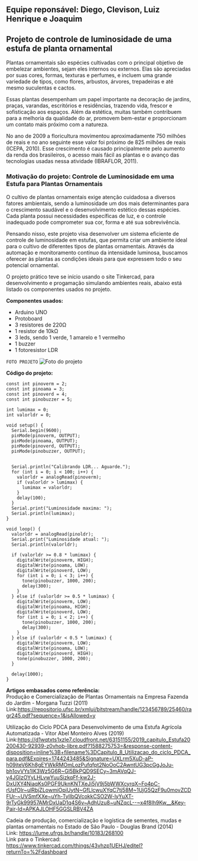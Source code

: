 ## Equipe reponsável: Diego, Clevison, Luiz Henrique e Joaquim 

## Projeto de controle de luminosidade de uma estufa de planta ornamental

<p> Plantas ornamentais são espécies cultivadas com o principal objetivo de embelezar ambientes, sejam eles internos ou externos. Elas são apreciadas por suas cores, formas, texturas e perfumes, e incluem uma grande variedade de tipos, como flores, arbustos, árvores, trepadeiras e até mesmo suculentas e cactos.</p>

<p> Essas plantas desempenham um papel importante na decoração de jardins, praças, varandas, escritórios e residências, trazendo vida, frescor e sofisticação aos espaços. Além da estética, muitas também contribuem para a melhoria da qualidade do ar, promovem bem-estar e proporcionam um contato mais próximo com a natureza.</p> 
<p> No ano de 2009 a floricultura movimentou aproximadamente 750
milhões de reais e no ano seguinte esse valor foi próximo de 825 milhões de
reais (ICEPA, 2010). Esse crescimento é causado principalmente
pelo aumento da renda dos brasileiros, o acesso mais fácil as plantas e o
avanço das tecnologias usadas nessa atividade (IBRAFLOR, 2011).</p>


### Motivação do projeto: Controle de Luminosidade em uma Estufa para Plantas Ornamentais

<p> O cultivo de plantas ornamentais exige atenção cuidadosa a diversos fatores ambientais, sendo a luminosidade um dos mais determinantes para o crescimento saudável e o desenvolvimento estético dessas espécies. Cada planta possui necessidades específicas de luz, e o controle inadequado pode comprometer sua cor, forma e até sua sobrevivência. </p>
<p> Pensando nisso, este projeto visa desenvolver um sistema eficiente de controle de luminosidade em estufas, que permita criar um ambiente ideal para o cultivo de diferentes tipos de plantas ornamentais. Através da automação e monitoramento contínuo da intensidade luminosa, buscamos oferecer às plantas as condições ideais para que expressem todo o seu potencial ornamental. </p>
<p> O projeto prático teve se início usando o site Tinkercad, para desenvolvimento e progamação simulando ambientes reais, abaixo está listado os componentes usados no projeto.</p>

 **Componentes usados:**

* Arduino UNO
* Protoboard
* 3 resistores de 220Ω
* 1 resistor de 10kΩ
* 3 leds, sendo 1 verde, 1 amarelo e 1 vermelho
* 1 buzzer 
* 1 fotoresistor LDR 

``FOTO PROJETO``
![Foto do projeto](img02.png)


**Código do projeto:**
```const int pinoldr = A0; 
const int pinoverm = 2; 
const int pinoama = 3; 
const int pinoverd = 4; 
const int pinobuzzer = 5; 

int lumimax = 0; 
int valorldr = 0; 

void setup() {
  Serial.begin(9600);
  pinMode(pinoverm, OUTPUT);
  pinMode(pinoama, OUTPUT);
  pinMode(pinoverd, OUTPUT);
  pinMode(pinobuzzer, OUTPUT);
  
  
  Serial.println("Calibrando LDR... Aguarde.");
  for (int i = 0; i < 100; i++) {
    valorldr = analogRead(pinoverm);
    if (valorldr > lumimax) {
      lumimax = valorldr;
    }
    delay(100);
  }
  Serial.print("Luminosidade maxima: ");
  Serial.println(lumimax);
}

void loop() {
  valorldr = analogRead(pinoldr);
  Serial.print("Luminosidade atual: ");
  Serial.println(valorldr);
  
  if (valorldr >= 0.8 * lumimax) { 
    digitalWrite(pinoverm, HIGH);
    digitalWrite(pinoama, LOW);
    digitalWrite(pinoverd, LOW);
    for (int i = 0; i < 3; i++) {
      tone(pinobuzzer, 1000, 200); 
      delay(300);
    }
  } else if (valorldr >= 0.5 * lumimax) { 
    digitalWrite(pinoverm, LOW);
    digitalWrite(pinoama, HIGH);
    digitalWrite(pinoverd, LOW);
    for (int i = 0; i < 2; i++) {
      tone(pinobuzzer, 1000, 200); 
      delay(300);
    }
  } else if (valorldr < 0.5 * lumimax) { 
    digitalWrite(pinoverm, LOW);
    digitalWrite(pinoama, LOW);
    digitalWrite(pinoverd, HIGH);
    tone(pinobuzzer, 1000, 200); 
  }
  
  delay(1000);
}
```
**Artigos embasados como referência:** <br>
Produção e Comercialização de Plantas
Ornamentais na Empresa Fazenda do Jardim - Morgana Tuzzi (2011) <br>
Link:https://repositorio.ufsc.br/xmlui/bitstream/handle/123456789/25460/ragr245.pdf?sequence=1&isAllowed=y

Utilização do Ciclo PDCA para Desenvolvimento de uma Estufa Agrícola Automatizada - Vitor Abel Monteiro Alves (2019) <br>
Link:https://d1wqtxts1xzle7.cloudfront.net/63151155/2019_capitulo_Estufa20200430-92939-z0vhob-libre.pdf?1588275753=&response-content-disposition=inline%3B+filename%3DCapitulo_8_Utilizacao_do_ciclo_PDCA_para.pdf&Expires=1744243485&Signature=UXLrm5XuD-aP-h09jteV6Kh8gEYWkRMOmLozPufqfpt2NoOoC2AwntUG3pcGgJoJu-bh1ovVYs1lK3Wz5G6R~Gl5BkPQD9SECy~3mAVqQJ-y4JGIzOYvLHLvwYuuSizkqFf-kw2J-DxUXY4NiaqKs0PGF9UknKNTXeJi5jV9j5bWWXcyrqX~Fo4pC-rUsfOIr~ulRbjZLowmiOpiUytN~GfLlcwuXYqC7tj58M~1UjG5QzF9u0movZCDFUr-~UVSmfXXe~uYh-TylIbQVcokkCSO2W-lyYuXT-9rTyGk99957AMrDxUaD1q4S6v~AdhUzu8~uNZqcL--~x4f8Ih9Kw__&Key-Pair-Id=APKAJLOHF5GGSLRBV4ZA

Cadeia de produção, comercialização e logística de sementes, mudas e plantas ornamentais no Estado de São Paulo - Douglas Brand (2014) <br>
Link: https://lume.ufrgs.br/handle/10183/268100 
<br>
Link para o Tinkercad: https://www.tinkercad.com/things/43vhzp1UEHJ/editel?returnTo=%2Fdashboard



 

